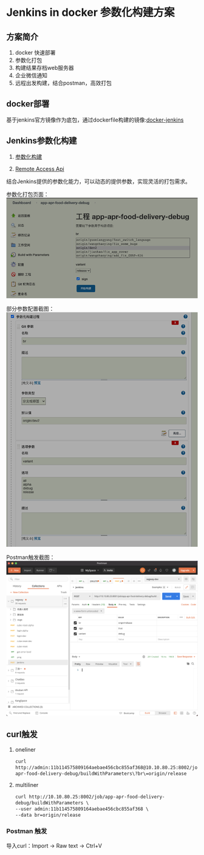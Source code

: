 # Jenkins in docker 参数化构建方案

## 方案简介

1. docker 快速部署
2. 参数化打包
3. 构建结果存档web服务器
4. 企业微信通知
5. 远程出发构建，结合postman，高效打包

## docker部署

基于jenkins官方镜像作为底包，通过dockerfile构建的镜像:[docker-jenkins](https://github.com/laxian/dockerfiles/tree/master/docker-jenkins-android)

## Jenkins参数化构建

1. [参数化构建](https://plugins.jenkins.io/build-with-parameters/)

2. [Remote Access Api](https://www.jenkins.io/doc/book/using/remote-access-api/)

结合Jenkins提供的参数化能力，可以动态的提供参数，实现灵活的打包需求。

参数化打包页面：
![20210220141532](https://raw.githubusercontent.com/laxian/picgo-picbed/main/images/20210220141532.png)

部分参数配置截图：
![20210220141727](https://raw.githubusercontent.com/laxian/picgo-picbed/main/images/20210220141727.png)

Postman触发截图：
![20210220141818](https://raw.githubusercontent.com/laxian/picgo-picbed/main/images/20210220141818.png)

## curl触发

1. oneliner

    ```shell
    curl http://admin:11b114575809164aebae456cbc855af368@10.10.80.25:8002/job/app-apr-food-delivery-debug/buildWithParameters\?br\=origin/release
    ```

2. multiliner

    ```shell
    curl http://10.10.80.25:8002/job/app-apr-food-delivery-debug/buildWithParameters \
    --user admin:11b114575809164aebae456cbc855af368 \
    --data br=origin/release
    ```

### Postman 触发

导入curl：Import -> Raw text -> Ctrl+V

